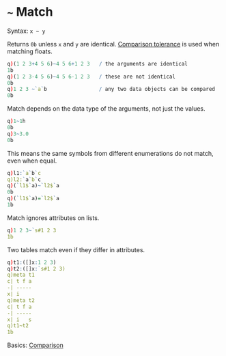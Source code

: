 # `~` Match




Syntax: `x ~ y` 

Returns `0b` unless `x` and `y` are identical. [Comparison tolerance](../basics/precision.md#comparison-tolerance) is used when matching floats. 

```q
q)(1 2 3+4 5 6)~4 5 6+1 2 3   / the arguments are identical
1b
q)(1 2 3-4 5 6)~4 5 6-1 2 3   / these are not identical
0b
q)1 2 3 ~`a`b                 / any two data objects can be compared
0b
```

Match depends on the data type of the arguments, not just the values.

```q
q)1~1h
0b
q)3~3.0
0b
```

This means the same symbols from different enumerations do not match, even when equal.

```q
q)l1:`a`b`c
q)l2:`a`b`c
q)(`l1$`a)~`l2$`a
0b
q)(`l1$`a)=`l2$`a
1b
```

Match ignores attributes on lists.

```q
q)1 2 3~`s#1 2 3
1b
```

Two tables match even if they differ in attributes.

```q
q)t1:([]x:1 2 3)
q)t2:([]x:`s#1 2 3)
q)meta t1
c| t f a
-| -----
x| i
q)meta t2
c| t f a
-| -----
x| i   s
q)t1~t2
1b
```

<i class="far fa-hand-point-right"></i> Basics: [Comparison](../basics/comparison.md)